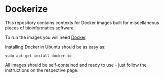 # Dockerize
This repository contains contexts for Docker images built for miscellaneous pieces of bioinformatics software.

To run the images you will need [Docker](https://www.docker.com/).

Installing Docker in Ubuntu should be as easy as:

```
sudo apt-get install docker.io
```


All images should be self-contained and ready to use - just follow the instructions on the respective page.
